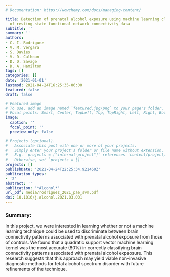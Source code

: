 ```yaml
---
# Documentation: https://wowchemy.com/docs/managing-content/

title: Detection of prenatal alcohol exposure using machine learning classification
  of resting-state functional network connectivity data
subtitle: ''
summary: ''
authors:
- C. I. Rodriguez
- V. M. Vergara
- S. Davies
- V. D. Calhoun
- D. D. Savage
- D. A. Hamilton
tags: []
categories: []
date: '2021-01-01'
lastmod: 2021-04-24T16:25:35-06:00
featured: false
draft: false

# Featured image
# To use, add an image named `featured.jpg/png` to your page's folder.
# Focal points: Smart, Center, TopLeft, Top, TopRight, Left, Right, BottomLeft, Bottom, BottomRight.
image:
  caption: ''
  focal_point: ''
  preview_only: false

# Projects (optional).
#   Associate this post with one or more of your projects.
#   Simply enter your project's folder or file name without extension.
#   E.g. `projects = ["internal-project"]` references `content/project/deep-learning/index.md`.
#   Otherwise, set `projects = []`.
projects: []
publishDate: '2021-04-24T22:25:34.921460Z'
publication_types:
- '2'
abstract: ''
publication: '*Alcohol*'
url_pdf: media/rodriguez_2021_pae_svm.pdf
doi: 10.1016/j.alcohol.2021.03.001
---
```


### Summary:
In this project, we were interested in learning whether or not a machine learning technique could be used to discriminate between brain connectivity patterns associated with prenatal alcohol exposure from those of controls. We found that a quadratic support vector machine learning kernel was the most accurate (80%) in correctly classifying brain connectivity patterns associated with prenatal alcohol expsosure. This research suggests that this approach may yield viable non-invasive diagnostic methods for fetal alcohol spectrum disorder with future refinements of the technique.
